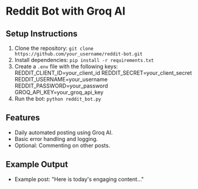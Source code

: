 # Reddit Bot with Groq AI

## Setup Instructions
1. Clone the repository: `git clone https://github.com/your_username/reddit-bot.git`
2. Install dependencies: `pip install -r requirements.txt`
3. Create a `.env` file with the following keys:
REDDIT_CLIENT_ID=your_client_id
REDDIT_SECRET=your_client_secret
REDDIT_USERNAME=your_username
REDDIT_PASSWORD=your_password
GROQ_API_KEY=your_groq_api_key
4. Run the bot: `python reddit_bot.py`

## Features
- Daily automated posting using Groq AI.
- Basic error handling and logging.
- Optional: Commenting on other posts.

## Example Output
- Example post: "Here is today's engaging content..."
